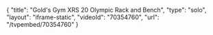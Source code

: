{
    "title": "Gold's Gym XRS 20 Olympic Rack and Bench",
    "type": "solo",
    "layout": "iframe-static",
    "videoId": "70354760",
    "url": "\/tvpembed\/70354760"
}